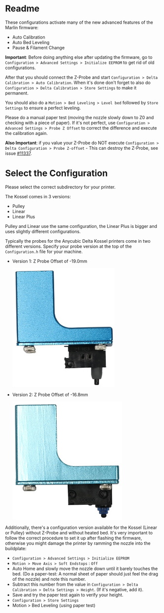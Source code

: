 # Readme

These configurations activate many of the new advanced features of the Marlin firmware:

 * Auto Calibration
 * Auto Bed Leveling
 * Pause & Filament Change

**Important**: Before doing anything else after updating the firmware, go to `Configuration > Advanced Settings > Initialize EEPROM` to get rid of old configurations.

After that you should connect the Z-Probe and start `Configuration > Delta Calibration > Auto Calibration`. When it's done don't forget to also do `Configuration > Delta Calibration > Store Settings` to make it permanent.

You should also do a `Motion > Bed Leveling > Level bed` followed by `Store Settings` to ensure a perfect leveling.

Please do a manual paper test (moving the nozzle slowly down to Z0 and checking with a piece of paper). If it's not perfect, use `Configuration > Advanced Settings > Probe Z Offset` to correct the difference and execute the calibration again.

**Also Important**: if you value your Z-Probe do NOT execute `Configuration > Delta Configuration > Probe Z-offset` - This can destroy the Z-Probe, see issue [#11337](https://github.com/MarlinFirmware/Marlin/issues/11337).

# Select the Configuration

Please select the correct subdirectory for your printer.

The Kossel comes in 3 versions:

 * Pulley
 * Linear
 * Linear Plus
 
Pulley and Linear use the same configuration, the Linear Plus is bigger and uses slightly different configurations.
 
Typically the probes for the Anycubic Delta Kossel printers come in two different versions. Specify your probe version at the top of the `Configuration.h` file for your machine.


  * Version 1: Z Probe Offset of -19.0mm

    ![Version 1 Probe](images/Version1Probe.jpg)

  * Version 2: Z Probe Offset of -16.8mm

    ![Version 2 Probe](images/Version2Probe.jpg)

Additionally, there's a configuration version available for the Kossel (Linear or Pulley) without Z-Probe and without heated bed. It's very important to follow the correct procedure to set it up after flashing the firmware, otherwise you might damage the printer by ramming the nozzle into the buildplate:

* `Configuration > Advanced Settings > Initialize EEPROM`
* `Motion > Move Axis > Soft Endstops` : `Off`
* Auto Home and slowly move the nozzle down until it barely touches the bed. (Do a paper-test: A normal sheet of paper should just feel the drag of the nozzle) and note this number.
* Subtract this number from the value in `Configuration > Delta Calibration > Delta Settings > Height`. (If it's negative, add it).
* Save and try the paper test again to verify your height.
* `Configuration > Store Settings`
* Motion > Bed Leveling (using paper test)
